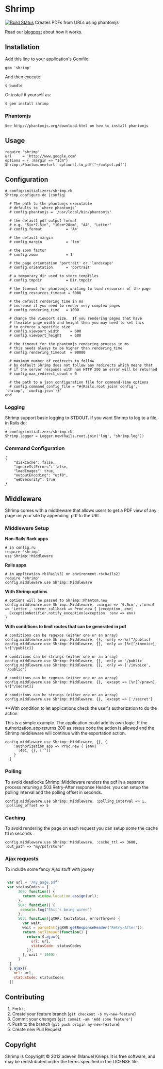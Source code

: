 # Shrimp
[![Build Status](https://travis-ci.org/adjust/shrimp.png?branch=master)](https://travis-ci.org/adjust/shrimp)
Creates PDFs from URLs using phantomjs

Read our [blogpost](http://big-elephants.com/2012-12/pdf-rendering-with-phantomjs/) about how it works.

## Installation

Add this line to your application's Gemfile:

    gem 'shrimp'

And then execute:

    $ bundle

Or install it yourself as:

    $ gem install shrimp


### Phantomjs

    See http://phantomjs.org/download.html on how to install phantomjs

## Usage

```
require 'shrimp'
url     = 'http://www.google.com'
options = { :margin => "1cm"}
Shrimp::Phantom.new(url, options).to_pdf("~/output.pdf")
```
## Configuration

```
# config/initializers/shrimp.rb
Shrimp.configure do |config|

  # The path to the phantomjs executable
  # defaults to `where phantomjs`
  # config.phantomjs = '/usr/local/bin/phantomjs'

  # the default pdf output format
  # e.g. "5in*7.5in", "10cm*20cm", "A4", "Letter"
  # config.format           = 'A4'

  # the default margin
  # config.margin           = '1cm'

  # the zoom factor
  # config.zoom             = 1

  # the page orientation 'portrait' or 'landscape'
  # config.orientation      = 'portrait'

  # a temporary dir used to store tempfiles
  # config.tmpdir           = Dir.tmpdir

  # the timeout for phantomjs waiting to load resources of the page
  # config.resources_timeout = 5000

  # the default rendering time in ms
  # increase if you need to render very complex pages
  # config.rendering_time   = 1000

  # change the viewport size.  If you rendering pages that have
  # flexible page width and height then you may need to set this
  # to enforce a specific size
  # config.viewport_width     = 600
  # config.viewport_height    = 600

  # the timeout for the phantomjs rendering process in ms
  # this needs always to be higher than rendering_time
  # config.rendering_timeout  = 90000

  # maximum number of redirects to follow
  # by default Shrimp does not follow any redirects which means that
  # if the server responds with non HTTP 200 an error will be returned
  # config.max_redirect_count = 0

  # the path to a json configuration file for command-line options
  # config.command_config_file = "#{Rails.root.join('config', 'shrimp', 'config.json')}"
end
```

### Logging

Shrimp support basic logging to STDOUT. If you want Shrimp to log to a file, in Rails do:

```
# config/initializers/shrimp.rb
Shrimp.logger = Logger.new(Rails.root.join('log', "shrimp.log"))
```

### Command Configuration

```
{
    "diskCache": false,
    "ignoreSslErrors": false,
    "loadImages": true,
    "outputEncoding": "utf8",
    "webSecurity": true
}
```

## Middleware

Shrimp comes with a middleware that allows users to get a PDF view of any page on your site by appending .pdf to the URL.

### Middleware Setup

**Non-Rails Rack apps**

    # in config.ru
    require 'shrimp'
    use Shrimp::Middleware

**Rails apps**

    # in application.rb(Rails3) or environment.rb(Rails2)
    require 'shrimp'
    config.middleware.use Shrimp::Middleware

**With Shrimp options**

    # options will be passed to Shrimp::Phantom.new
    config.middleware.use Shrimp::Middleware, :margin => '0.5cm', :format => 'Letter', :error_callback => Proc.new { |exception, env|
      ExceptionNotifier.notify_exception(exception, :env => env)
    }

**With conditions to limit routes that can be generated in pdf**

    # conditions can be regexps (either one or an array)
    config.middleware.use Shrimp::Middleware, {}, :only => %r[^/public]
    config.middleware.use Shrimp::Middleware, {}, :only => [%r[^/invoice], %r[^/public]]

    # conditions can be strings (either one or an array)
    config.middleware.use Shrimp::Middleware, {}, :only => '/public'
    config.middleware.use Shrimp::Middleware, {}, :only => ['/invoice', '/public']

    # conditions can be regexps (either one or an array)
    config.middleware.use Shrimp::Middleware, {}, :except => [%r[^/prawn], %r[^/secret]]

    # conditions can be strings (either one or an array)
    config.middleware.use Shrimp::Middleware, {}, :except => ['/secret']

**With condition to let applications check the user's authorization to do the action

This is a simple example. The application could add its own logic. If the authorization_app returns 200 as status code
the action is allowed and the Shrimp middleware will continue with the exportation action.

    config.middleware.use Shrimp::Middleware, {}, {
        :authorization_app => Proc.new { |env|
          [401, {}, ['']]
        }
      }

### Polling

To avoid deadlocks Shrimp::Middleware renders the pdf in a separate process retuning a 503 Retry-After response Header.
you can setup the polling interval and the polling offset in seconds.

    config.middleware.use Shrimp::Middleware, :polling_interval => 1, :polling_offset => 5

### Caching

To avoid rendering the page on each request you can setup some the cache ttl in seconds

    config.middleware.use Shrimp::Middleware, :cache_ttl => 3600, :out_path => "my/pdf/store"


### Ajax requests

To include some fancy Ajax stuff with jquery

```js

 var url = '/my_page.pdf'
 var statusCodes = {
      200: function() {
        return window.location.assign(url);
      },
      504: function() {
       console.log("Shit's being wired")
      },
      503: function(jqXHR, textStatus, errorThrown) {
        var wait;
        wait = parseInt(jqXHR.getResponseHeader('Retry-After'));
        return setTimeout(function() {
          return $.ajax({
            url: url,
            statusCode: statusCodes
          });
        }, wait * 1000);
      }
  }
  $.ajax({
    url: url,
    statusCode: statusCodes
  })

```

## Contributing

1. Fork it
2. Create your feature branch (`git checkout -b my-new-feature`)
3. Commit your changes (`git commit -am 'Add some feature'`)
4. Push to the branch (`git push origin my-new-feature`)
5. Create new Pull Request

## Copyright
Shrimp is Copyright © 2012 adeven (Manuel Kniep). It is free software, and may be redistributed under the terms
specified in the LICENSE file.
